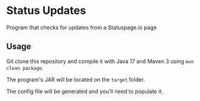 # Status Updates
Program that checks for updates from a Statuspage.io page

## Usage
Git clone this repository and compile it with Java 17 and Maven 3 using `mvn clean package`.

The program's JAR will be located on the `target` folder.

The config file will be generated and you'll need to populate it.